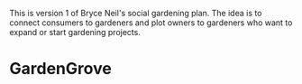 This is version 1 of Bryce Neil's social gardening plan. The idea is to connect consumers to gardeners and plot owners to gardeners who want to expand or start gardening projects.
# GardenGrove
